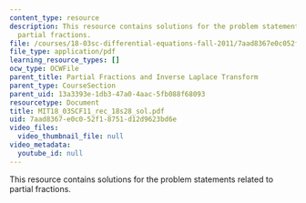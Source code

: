 ```yaml
---
content_type: resource
description: This resource contains solutions for the problem statements related to
  partial fractions.
file: /courses/18-03sc-differential-equations-fall-2011/7aad8367e0c052f18751d12d9623bd6e_MIT18_03SCF11_rec_18s28_sol.pdf
file_type: application/pdf
learning_resource_types: []
ocw_type: OCWFile
parent_title: Partial Fractions and Inverse Laplace Transform
parent_type: CourseSection
parent_uid: 13a3393e-1db3-47a0-4aac-5fb088f68093
resourcetype: Document
title: MIT18_03SCF11_rec_18s28_sol.pdf
uid: 7aad8367-e0c0-52f1-8751-d12d9623bd6e
video_files:
  video_thumbnail_file: null
video_metadata:
  youtube_id: null
---
```

This resource contains solutions for the problem statements related to partial fractions.

